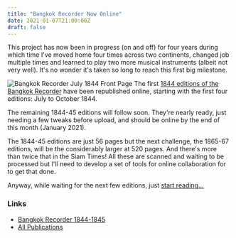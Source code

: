 ```yaml
---
title: "Bangkok Recorder Now Online"
date: 2021-01-07T21:00:00Z
draft: false
---
```


This project has now been in progress (on and off) for four years during which time I've moved home four times across two continents, changed job multiple times and learned to play two more musical instruments (albeit not very well). It's no wonder it's taken so long to reach this first big milestone.

<!--more-->

![Bangkok Recorder July 1844 Front Page](/blog/2021/01/bangkok-recorder-online/page-1844-07-sml.png#floatright) The first [1844 editions of the Bangkok Recorder](/publications/bangkok_recorder_1844_1845/) have been republished online, starting with the first four editions: July to October 1844.

The remaining 1844-45 editions will follow soon. They're nearly ready, just needing a few tweaks before upload, and should be online by the end of this month (January 2021).

The 1844-45 editions are just 56 pages but the next challenge, the 1865-67 editions, will be the considerably larger at 520 pages. And there's more than twice that in the Siam Times! All these are scanned and waiting to be processed but I'll need to develop a set of tools for online collaboration for to get that done.

Anyway, while waiting for the next few editions, just [start reading...](/publications/bangkok_recorder_1844_1845/)

### Links
- [Bangkok Recorder 1844-1845](/publications/bangkok_recorder_1844_1845/)
- [All Publications](/publications/)
